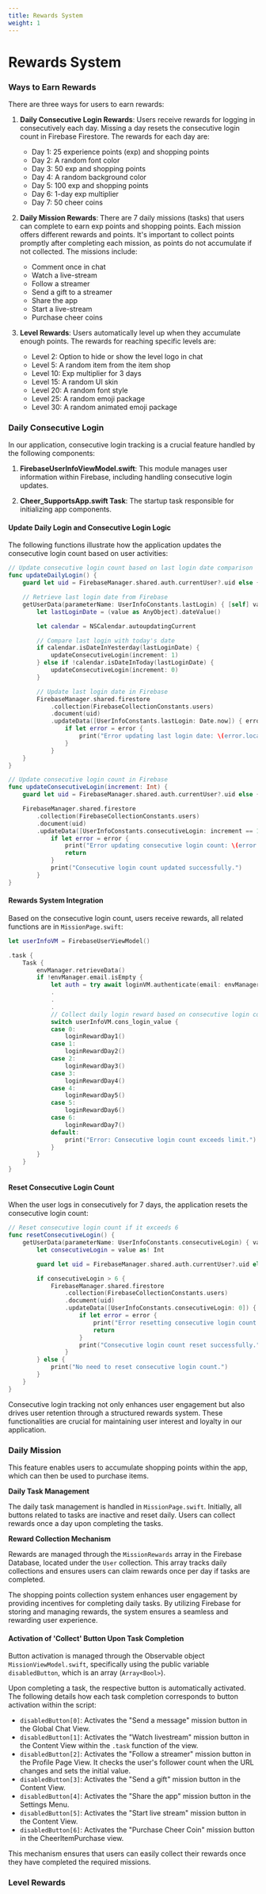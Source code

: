 ```yaml
---
title: Rewards System 
weight: 1
---
```


# Rewards System

### Ways to Earn Rewards

There are three ways for users to earn rewards:

1. **Daily Consecutive Login Rewards**: Users receive rewards for logging in consecutively each day. Missing a day resets the consecutive login count in Firebase Firestore. The rewards for each day are:
    - Day 1: 25 experience points (exp) and shopping points
    - Day 2: A random font color
    - Day 3: 50 exp and shopping points
    - Day 4: A random background color
    - Day 5: 100 exp and shopping points
    - Day 6: 1-day exp multiplier
    - Day 7: 50 cheer coins

2. **Daily Mission Rewards**: There are 7 daily missions (tasks) that users can complete to earn exp points and shopping points. Each mission offers different rewards and points. It's important to collect points promptly after completing each mission, as points do not accumulate if not collected. The missions include:
    - Comment once in chat
    - Watch a live-stream 
    - Follow a streamer
    - Send a gift to a streamer
    - Share the app
    - Start a live-stream
    - Purchase cheer coins

3. **Level Rewards**: Users automatically level up when they accumulate enough points. The rewards for reaching specific levels are:
    - Level 2: Option to hide or show the level logo in chat
    - Level 5: A random item from the item shop
    - Level 10: Exp multiplier for 3 days
    - Level 15: A random UI skin
    - Level 20: A random font style
    - Level 25: A random emoji package
    - Level 30: A random animated emoji package


### Daily Consecutive Login 

In our application, consecutive login tracking is a crucial feature handled by the following components:

1. **FirebaseUserInfoViewModel.swift**: This module manages user information within Firebase, including handling consecutive login updates.
   
2. **Cheer_SupportsApp.swift Task**: The startup task responsible for initializing app components.


#### Update Daily Login and Consecutive Login Logic

The following functions illustrate how the application updates the consecutive login count based on user activities:

```swift
// Update consecutive login count based on last login date comparison
func updateDailyLogin() {
    guard let uid = FirebaseManager.shared.auth.currentUser?.uid else { return }

    // Retrieve last login date from Firebase
    getUserData(parameterName: UserInfoConstants.lastLogin) { [self] value in
        let lastLoginDate = (value as AnyObject).dateValue()

        let calendar = NSCalendar.autoupdatingCurrent

        // Compare last login with today's date
        if calendar.isDateInYesterday(lastLoginDate) {
            updateConsecutiveLogin(increment: 1)
        } else if !calendar.isDateInToday(lastLoginDate) {
            updateConsecutiveLogin(increment: 0)
        }

        // Update last login date in Firebase
        FirebaseManager.shared.firestore
            .collection(FirebaseCollectionConstants.users)
            .document(uid)
            .updateData([UserInfoConstants.lastLogin: Date.now]) { error in
                if let error = error {
                    print("Error updating last login date: \(error.localizedDescription)")
                }
            }
    }
}

// Update consecutive login count in Firebase
func updateConsecutiveLogin(increment: Int) {
    guard let uid = FirebaseManager.shared.auth.currentUser?.uid else { return }

    FirebaseManager.shared.firestore
        .collection(FirebaseCollectionConstants.users)
        .document(uid)
        .updateData([UserInfoConstants.consecutiveLogin: increment == 1 ? FieldValue.increment(Int64(1)) : 0]) { error in
            if let error = error {
                print("Error updating consecutive login count: \(error.localizedDescription)")
                return
            }
            print("Consecutive login count updated successfully.")
        }
}
```

#### Rewards System Integration

Based on the consecutive login count, users receive rewards, all related functions are in `MissionPage.swift`:

```swift
let userInfoVM = FirebaseUserViewModel()

.task {
    Task {
        envManager.retrieveData()
        if !envManager.email.isEmpty {
            let auth = try await loginVM.authenticate(email: envManager.email, password: envManager.password)
            .
            .
            .
            // Collect daily login reward based on consecutive login count
            switch userInfoVM.cons_login_value {
            case 0:
                loginRewardDay1()
            case 1:
                loginRewardDay2()
            case 2:
                loginRewardDay3()
            case 3:
                loginRewardDay4()
            case 4:
                loginRewardDay5()
            case 5:
                loginRewardDay6()
            case 6:
                loginRewardDay7()
            default:
                print("Error: Consecutive login count exceeds limit.")
            }
        }
    }
}
```

#### Reset Consecutive Login Count

When the user logs in consecutively for 7 days, the application resets the consecutive login count:

```swift
// Reset consecutive login count if it exceeds 6
func resetConsecutiveLogin() {
    getUserData(parameterName: UserInfoConstants.consecutiveLogin) { value in
        let consecutiveLogin = value as! Int

        guard let uid = FirebaseManager.shared.auth.currentUser?.uid else { return }

        if consecutiveLogin > 6 {
            FirebaseManager.shared.firestore
                .collection(FirebaseCollectionConstants.users)
                .document(uid)
                .updateData([UserInfoConstants.consecutiveLogin: 0]) { error in
                    if let error = error {
                        print("Error resetting consecutive login count: \(error.localizedDescription)")
                        return
                    }
                    print("Consecutive login count reset successfully.")
                }
        } else {
            print("No need to reset consecutive login count.")
        }
    }
}
```

Consecutive login tracking not only enhances user engagement but also drives user retention through a structured rewards system. These functionalities are crucial for maintaining user interest and loyalty in our application.


### Daily Mission

This feature enables users to accumulate shopping points within the app, which can then be used to purchase items.

**Daily Task Management**

The daily task management is handled in `MissionPage.swift`. Initially, all buttons related to tasks are inactive and reset daily. Users can collect rewards once a day upon completing the tasks. 

**Reward Collection Mechanism**

Rewards are managed through the `MissionRewards` array in the Firebase Database, located under the `User` collection. This array tracks daily collections and ensures users can claim rewards once per day if tasks are completed.


The shopping points collection system enhances user engagement by providing incentives for completing daily tasks. By utilizing Firebase for storing and managing rewards, the system ensures a seamless and rewarding user experience.

#### Activation of 'Collect' Button Upon Task Completion

Button activation is managed through the Observable object `MissionViewModel.swift`, specifically using the public variable `disabledButton`, which is an array (`Array<Bool>`).

Upon completing a task, the respective button is automatically activated. The following details how each task completion corresponds to button activation within the script:

- `disabledButton[0]`: Activates the "Send a message" mission button in the Global Chat View.
- `disabledButton[1]`: Activates the "Watch livestream" mission button in the Content View within the `.task` function of the view.
- `disabledButton[2]`: Activates the "Follow a streamer" mission button in the Profile Page View. It checks the user's follower count when the URL changes and sets the initial value.
- `disabledButton[3]`: Activates the "Send a gift" mission button in the Content View.
- `disabledButton[4]`: Activates the "Share the app" mission button in the Settings Menu.
- `disabledButton[5]`: Activates the "Start live stream" mission button in the Content View.
- `disabledButton[6]`: Activates the "Purchase Cheer Coin" mission button in the CheerItemPurchase view.


This mechanism ensures that users can easily collect their rewards once they have completed the required missions.



### Level Rewards

